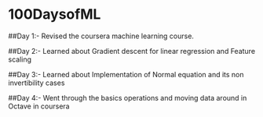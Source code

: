 # 100DaysofML

##Day 1:- Revised the coursera machine learning course.

##Day 2:- Learned about Gradient descent for linear regression and Feature scaling

##Day 3:- Learned about Implementation of Normal equation and its non invertibility cases

##Day 4:- Went through the basics operations and moving data around in Octave in coursera
